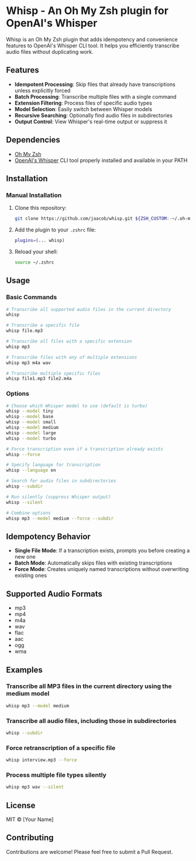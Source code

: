 # Whisp - An Oh My Zsh plugin for OpenAI's Whisper

Whisp is an Oh My Zsh plugin that adds idempotency and convenience features to OpenAI's Whisper CLI tool. It helps you efficiently transcribe audio files without duplicating work.

## Features

- **Idempotent Processing**: Skip files that already have transcriptions unless explicitly forced
- **Batch Processing**: Transcribe multiple files with a single command
- **Extension Filtering**: Process files of specific audio types
- **Model Selection**: Easily switch between Whisper models
- **Recursive Searching**: Optionally find audio files in subdirectories
- **Output Control**: View Whisper's real-time output or suppress it

## Dependencies

- [Oh My Zsh](https://ohmyz.sh/)
- [OpenAI's Whisper](https://github.com/openai/whisper) CLI tool properly installed and available in your PATH

## Installation

### Manual Installation

1. Clone this repository:
   ```bash
   git clone https://github.com/jaacob/whisp.git ${ZSH_CUSTOM:-~/.oh-my-zsh/custom}/plugins/whisp
   ```

2. Add the plugin to your `.zshrc` file:
   ```bash
   plugins=(... whisp)
   ```

3. Reload your shell:
   ```bash
   source ~/.zshrc
   ```

## Usage

### Basic Commands

```bash
# Transcribe all supported audio files in the current directory
whisp

# Transcribe a specific file
whisp file.mp3

# Transcribe all files with a specific extension
whisp mp3

# Transcribe files with any of multiple extensions
whisp mp3 m4a wav

# Transcribe multiple specific files
whisp file1.mp3 file2.m4a
```

### Options

```bash
# Choose which Whisper model to use (default is turbo)
whisp --model tiny
whisp --model base
whisp --model small
whisp --model medium
whisp --model large
whisp --model turbo

# Force transcription even if a transcription already exists
whisp --force

# Specify language for transcription
whisp --language en

# Search for audio files in subdirectories
whisp --subdir

# Run silently (suppress Whisper output)
whisp --silent

# Combine options
whisp mp3 --model medium --force --subdir
```

## Idempotency Behavior

- **Single File Mode**: If a transcription exists, prompts you before creating a new one
- **Batch Mode**: Automatically skips files with existing transcriptions
- **Force Mode**: Creates uniquely named transcriptions without overwriting existing ones

## Supported Audio Formats

- mp3
- mp4
- m4a
- wav
- flac
- aac
- ogg
- wma

## Examples

### Transcribe all MP3 files in the current directory using the medium model
```bash
whisp mp3 --model medium
```

### Transcribe all audio files, including those in subdirectories
```bash
whisp --subdir
```

### Force retranscription of a specific file
```bash
whisp interview.mp3 --force
```

### Process multiple file types silently
```bash
whisp mp3 wav --silent
```

## License

MIT © [Your Name]

## Contributing

Contributions are welcome! Please feel free to submit a Pull Request.
